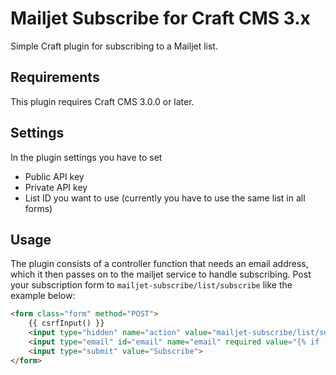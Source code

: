 # Mailjet Subscribe for Craft CMS 3.x

Simple Craft plugin for subscribing to a Mailjet list.

## Requirements

This plugin requires Craft CMS 3.0.0 or later.

## Settings

In the plugin settings you have to set
- Public API key
- Private API key
- List ID you want to use (currently you have to use the same list in all forms)

## Usage

The plugin consists of a controller function that needs an email address, which it then passes on to the mailjet service to handle subscribing.
Post your subscription form to `mailjet-subscribe/list/subscribe` like the example below: 

```html
<form class="form" method="POST">
    {{ csrfInput() }}
    <input type="hidden" name="action" value="mailjet-subscribe/list/subscribe">
    <input type="email" id="email" name="email" required value="{% if (mailjetSubscribe is defined) and (not mailjetSubscribe.success) %}{{ mailjetSubscribe.values.email }}{% endif %}">
    <input type="submit" value="Subscribe">
</form>
```
